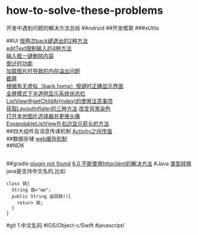 # how-to-solve-these-problems
开发中遇到问题的解决方法总结
#Android
##开发框架
###xUtils

##UI
[按两次back键退出的2种方法](https://github.com/yan96in/problems/blob/master/back.java)<br>
[editText限制输入的4种方法](https://github.com/yan96in/problems/blob/master/edittext.java)<br>
[输入框一键删除内容](https://github.com/yan96in/problems/blob/master/edittextWithDelete.java)<br>
[倒计时功能](https://github.com/yan96in/problems/blob/master/countdown-timer.md)<br>
[加载图片时导致的内存溢出问题](https://github.com/yan96in/problems/blob/master/load-image-oom.md)<br>
[截屏](https://github.com/yan96in/problems/blob/master/screen-shot.md)<br>
[根据有无虚拟（back home）按键时正确显示界面](https://github.com/yan96in/problems/blob/master/menu-key)<br>
[全屏模式下半透明显示系统状态栏](https://github.com/yan96in/problems/blob/master/fullscreen-with-statusbar.md)<br>
[ListView中getChildAt(index)的使用注意事项](https://github.com/yan96in/problems/blob/master/getChildAt.md)<br>
[获取LayoutInflater的三种方法](https://github.com/yan96in/problems/blob/master/getLayoutInflater.md)
[改变背景染色](https://github.com/yan96in/problems/wiki/%E6%94%B9%E5%8F%98(%E8%AE%BE%E7%BD%AE)%E6%8E%A7%E4%BB%B6%E7%9A%84%E8%83%8C%E6%99%AFTint%E8%89%B2)<br>
[打开本地图片选择器并更换头像](https://github.com/yan96in/problems/blob/master/change-avatar.md)<br>
[ExpandableListView在右边显示箭头的方法](https://github.com/yan96in/problems/blob/master/expandable-right-indicator)<br>
##四大组件及消息传递机制
[Activity之间传值](https://github.com/yan96in/problems/blob/master/intent-value-transmit.md)<br>
##数据存储
[web缓存机制](https://github.com/yan96in/problems/blob/master/web-cache)<br>
##NDK
##
##
##gradle
[plugin not found](https://github.com/yan96in/problems/blob/master/plugin-not-found.md)
[6.0 不能使用httpclient的解决方法](https://github.com/yan96in/problems/blob/master/use-httpclient-under-6.md)
#Java
[类型转换](https://github.com/yan96in/problems/blob/master/type-conversion.md)<br>
java是支持中文名的,比如
```
class 我{ 
  String 我="me";
  public String 返回我(){
    return 我;
  }
}
```
#git
1.中文乱码
#IOS/Object-c/Swift
#javascript/
